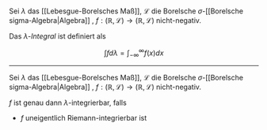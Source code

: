 Sei $\lambda$ das [[Lebesgue-Borelsches Maß]], $\mathcal{L}$ die Borelsche $\sigma$-[[Borelsche sigma-Algebra|Algebra]] , $f : (\mathbb{R}, \mathcal{L}) \to (\mathbb{R}, \mathcal{L})$ nicht-negativ.

Das *$\lambda$-Integral* ist definiert als

$$
	\int f d\lambda = \int_{-\infty}^{\infty} f(x) dx
$$

---

Sei $\lambda$ das [[Lebesgue-Borelsches Maß]], $\mathcal{L}$ die Borelsche $\sigma$-[[Borelsche sigma-Algebra|Algebra]] , $f : (\mathbb{R}, \mathcal{L}) \to (\mathbb{R}, \mathcal{L})$ nicht-negativ.

$f$ ist genau dann $\lambda$-integrierbar, falls
- $f$ uneigentlich Riemann-integrierbar ist